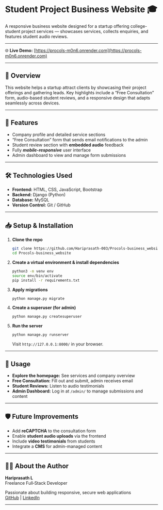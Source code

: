 # Student Project Business Website 🎓

A responsive business website designed for a startup offering college-student project services — showcases services, collects enquiries, and features student audio reviews.

---

🌐 **Live Demo:** [https://procols-m0n6.onrender.com](https://procols-m0n6.onrender.com)

---
## 🧩 Overview

This website helps a startup attract clients by showcasing their project offerings and gathering leads. Key highlights include a “Free Consultation” form, audio-based student reviews, and a responsive design that adapts seamlessly across devices.

---

## 🚀 Features

- Company profile and detailed service sections  
- “Free Consultation” form that sends email notifications to the admin  
- Student review section with **embedded audio** feedback  
- Fully ***mobile-responsive*** user interface  
- Admin dashboard to view and manage form submissions

---

## 🛠️ Technologies Used

- **Frontend:** HTML, CSS, JavaScript, Bootstrap  
- **Backend:** Django (Python)  
- **Database:** MySQL  
- **Version Control:** Git / GitHub

---

## 📥 Setup & Installation

1. **Clone the repo**
   ```bash
   git clone https://github.com/Hariprasath-003/Procols-business_website.git
   cd Procols-business_website
   ```

2. **Create a virtual environment & install dependencies**
   ```bash
   python3 -m venv env
   source env/bin/activate
   pip install -r requirements.txt
   ```

3. **Apply migrations**
   ```bash
   python manage.py migrate
   ```

4. **Create a superuser (for admin)**
   ```bash
   python manage.py createsuperuser
   ```

5. **Run the server**
   ```bash
   python manage.py runserver
   ```

   Visit `http://127.0.0.1:8000/` in your browser.

---

## 🎯 Usage

- **Explore the homepage:** See services and company overview  
- **Free Consultation:** Fill out and submit, admin receives email  
- **Student Reviews:** Listen to audio testimonials  
- **Admin Dashboard:** Log in at `/admin/` to manage submissions and content

---

## 🛡️ Future Improvements

- Add **reCAPTCHA** to the consultation form  
- Enable **student audio uploads** via the frontend  
- Include **video testimonials** from students  
- Integrate a **CMS** for admin-managed content

---

## 🧑‍💻 About the Author

**Hariprasath L**  
Freelance Full‑Stack Developer  

Passionate about building responsive, secure web applications  
[GitHub](https://github.com/Hariprasath-003) | [LinkedIn](https://www.linkedin.com/in/hariprasath-l-174b54270)

---
